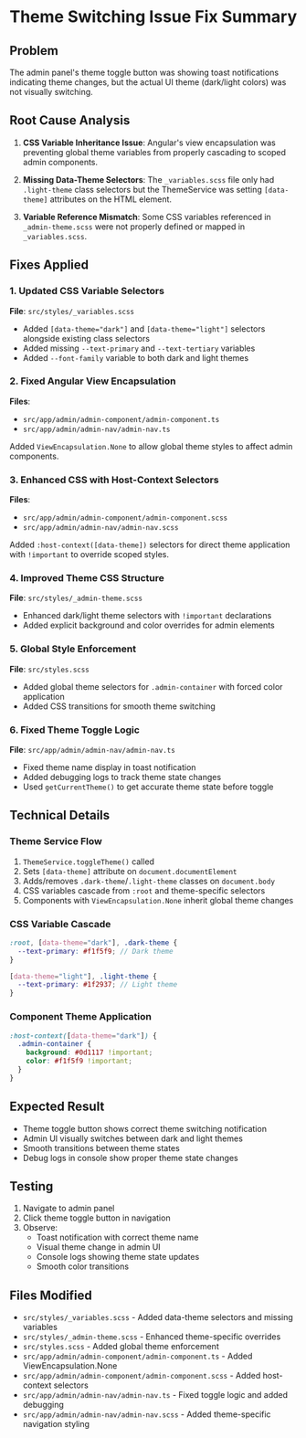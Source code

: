 # Theme Switching Issue Fix Summary

## Problem
The admin panel's theme toggle button was showing toast notifications indicating theme changes, but the actual UI theme (dark/light colors) was not visually switching.

## Root Cause Analysis
1. **CSS Variable Inheritance Issue**: Angular's view encapsulation was preventing global theme variables from properly cascading to scoped admin components.

2. **Missing Data-Theme Selectors**: The `_variables.scss` file only had `.light-theme` class selectors but the ThemeService was setting `[data-theme]` attributes on the HTML element.

3. **Variable Reference Mismatch**: Some CSS variables referenced in `_admin-theme.scss` were not properly defined or mapped in `_variables.scss`.

## Fixes Applied

### 1. Updated CSS Variable Selectors
**File**: `src/styles/_variables.scss`
- Added `[data-theme="dark"]` and `[data-theme="light"]` selectors alongside existing class selectors
- Added missing `--text-primary` and `--text-tertiary` variables
- Added `--font-family` variable to both dark and light themes

### 2. Fixed Angular View Encapsulation
**Files**: 
- `src/app/admin/admin-component/admin-component.ts`
- `src/app/admin/admin-nav/admin-nav.ts`

Added `ViewEncapsulation.None` to allow global theme styles to affect admin components.

### 3. Enhanced CSS with Host-Context Selectors
**Files**:
- `src/app/admin/admin-component/admin-component.scss`
- `src/app/admin/admin-nav/admin-nav.scss`

Added `:host-context([data-theme])` selectors for direct theme application with `!important` to override scoped styles.

### 4. Improved Theme CSS Structure
**File**: `src/styles/_admin-theme.scss`
- Enhanced dark/light theme selectors with `!important` declarations
- Added explicit background and color overrides for admin elements

### 5. Global Style Enforcement
**File**: `src/styles.scss`
- Added global theme selectors for `.admin-container` with forced color application
- Added CSS transitions for smooth theme switching

### 6. Fixed Theme Toggle Logic
**File**: `src/app/admin/admin-nav/admin-nav.ts`
- Fixed theme name display in toast notification
- Added debugging logs to track theme state changes
- Used `getCurrentTheme()` to get accurate theme state before toggle

## Technical Details

### Theme Service Flow
1. `ThemeService.toggleTheme()` called
2. Sets `[data-theme]` attribute on `document.documentElement`
3. Adds/removes `.dark-theme`/`.light-theme` classes on `document.body`
4. CSS variables cascade from `:root` and theme-specific selectors
5. Components with `ViewEncapsulation.None` inherit global theme changes

### CSS Variable Cascade
```scss
:root, [data-theme="dark"], .dark-theme {
  --text-primary: #f1f5f9; // Dark theme
}

[data-theme="light"], .light-theme {
  --text-primary: #1f2937; // Light theme
}
```

### Component Theme Application
```scss
:host-context([data-theme="dark"]) {
  .admin-container {
    background: #0d1117 !important;
    color: #f1f5f9 !important;
  }
}
```

## Expected Result
- Theme toggle button shows correct theme switching notification
- Admin UI visually switches between dark and light themes
- Smooth transitions between theme states
- Debug logs in console show proper theme state changes

## Testing
1. Navigate to admin panel
2. Click theme toggle button in navigation
3. Observe:
   - Toast notification with correct theme name
   - Visual theme change in admin UI
   - Console logs showing theme state updates
   - Smooth color transitions

## Files Modified
- `src/styles/_variables.scss` - Added data-theme selectors and missing variables
- `src/styles/_admin-theme.scss` - Enhanced theme-specific overrides
- `src/styles.scss` - Added global theme enforcement
- `src/app/admin/admin-component/admin-component.ts` - Added ViewEncapsulation.None
- `src/app/admin/admin-component/admin-component.scss` - Added host-context selectors
- `src/app/admin/admin-nav/admin-nav.ts` - Fixed toggle logic and added debugging
- `src/app/admin/admin-nav/admin-nav.scss` - Added theme-specific navigation styling
